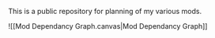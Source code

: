 This is a public repository for planning of my various mods.

![[Mod Dependancy Graph.canvas|Mod Dependancy Graph]]